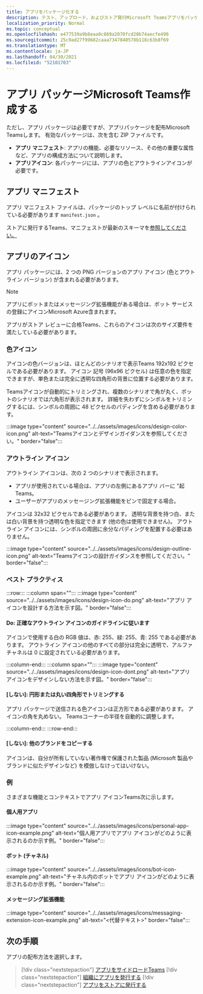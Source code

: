 ```yaml
---
title: アプリをパッケージ化する
description: テスト、アップロード、およびストア発行Microsoft Teamsアプリをパッケージ化する方法について学習します。
localization_priority: Normal
ms.topic: conceptual
ms.openlocfilehash: e477539a9b8eaa0c869a2070fcd20b74aecfe490
ms.sourcegitcommit: 25c9ad27f99682caaa7347840578b118c63b8f69
ms.translationtype: MT
ms.contentlocale: ja-JP
ms.lasthandoff: 04/30/2021
ms.locfileid: "52101703"
---
```

# <a name="create-a-microsoft-teams-app-package"></a>アプリ パッケージMicrosoft Teams作成する

ただし、アプリ パッケージは必要ですが、アプリパッケージを配布Microsoft Teamsします。 有効なパッケージは、次を含む ZIP ファイルです。

* **アプリ マニフェスト**: アプリの機能、必要なリソース、その他の重要な属性など、アプリの構成方法について説明します。
* **アプリアイコン**: 各パッケージには、アプリの色とアウトラインアイコンが必要です。

## <a name="app-manifest"></a>アプリ マニフェスト

アプリ マニフェスト ファイルは、パッケージのトップ レベルに名前が付けられている必要があります `manifest.json` 。 

ストアに発行するTeams、マニフェストが最新のスキーマを[参照してください。](~/resources/schema/manifest-schema.md)

## <a name="app-icons"></a>アプリのアイコン

アプリ パッケージには、2 つの PNG バージョンのアプリ アイコン (色とアウトライン バージョン) が含まれる必要があります。

> [!Note]
> アプリにボットまたはメッセージング拡張機能がある場合は、ボット サービスの登録にアイコンMicrosoft Azure含まれます。

アプリがストア レビューに合格Teams、これらのアイコンは次のサイズ要件を満たしている必要があります。

### <a name="color-icon"></a>色アイコン

アイコンの色バージョンは、ほとんどのシナリオで表示Teams 192x192 ピクセルである必要があります。 アイコン 記号 (96x96 ピクセル) は任意の色を指定できますが、単色または完全に透明な四角形の背景に位置する必要があります。

Teamsアイコンが自動的にトリミングされ、複数のシナリオで角が丸く、ボットのシナリオでは六角形が表示されます。 詳細を失わずにシンボルをトリミングするには、シンボルの周囲に 48 ピクセルのパディングを含める必要があります。

:::image type="content" source="../../assets/images/icons/design-color-icon.png" alt-text="Teamsアイコンとデザインガイダンスを参照してください。" border="false":::

### <a name="outline-icon"></a>アウトライン アイコン

アウトライン アイコンは、次の 2 つのシナリオで表示されます。

* アプリが使用されている場合は、アプリの左側にあるアプリ バーに "起Teams。
* ユーザーがアプリのメッセージング拡張機能をピンで固定する場合。

アイコンは 32x32 ピクセルである必要があります。 透明な背景を持つ白、または白い背景を持つ透明な色を指定できます (他の色は使用できません)。 アウトライン アイコンには、シンボルの周囲に余分なパディングを配置する必要はありません。

:::image type="content" source="../../assets/images/icons/design-outline-icon.png" alt-text="Teamsアイコンの設計ガイダンスを参照してください。" border="false":::

### <a name="best-practices"></a>ベスト プラクティス

:::row:::
   :::column span="":::
:::image type="content" source="../../assets/images/icons/design-icon-do.png" alt-text="アプリ アイコンを設計する方法を示す図。" border="false":::

#### <a name="do-follow-the-precise-outline-icon-guidelines"></a>Do: 正確なアウトライン アイコンのガイドラインに従います

アイコンで使用する白の RGB 値は、赤: 255、緑: 255、青: 255 である必要があります。 アウトライン アイコンの他のすべての部分は完全に透明で、アルファ チャネルは 0 に設定されている必要があります。

   :::column-end:::
   :::column span="":::
:::image type="content" source="../../assets/images/icons/design-icon-dont.png" alt-text="アプリ アイコンをデザインしない方法を示す図。" border="false":::

#### <a name="dont-crop-in-a-circular-or-rounded-square-shape"></a>[しない]: 円形または丸い四角形でトリミングする

アプリ パッケージで送信される色アイコンは正方形である必要があります。 アイコンの角を丸めない。 Teamsコーナーの半径を自動的に調整します。

   :::column-end:::
:::row-end:::

#### <a name="dont-copy-other-brands"></a>[しない]: 他のブランドをコピーする

アイコンは、自分が所有していない著作権で保護された製品 (Microsoft 製品やブランドに似たデザインなど) を模倣しなけってはいけない。

### <a name="examples"></a>例

さまざまな機能とコンテキストでアプリ アイコンTeams次に示します。

#### <a name="personal-app"></a>個人用アプリ

:::image type="content" source="../../assets/images/icons/personal-app-icon-example.png" alt-text="個人用アプリでアプリ アイコンがどのように表示されるのか示す例。" border="false":::

#### <a name="bot-channel"></a>ボット (チャネル)

:::image type="content" source="../../assets/images/icons/bot-icon-example.png" alt-text="チャネル内のボットでアプリ アイコンがどのように表示されるのか示す例。" border="false":::

#### <a name="messaging-extension"></a>メッセージング拡張機能

:::image type="content" source="../../assets/images/icons/messaging-extension-icon-example.png" alt-text="<代替テキスト>" border="false":::

## <a name="next-step"></a>次の手順

アプリの配布方法を選択します。

> [!div class="nextstepaction"]
> [アプリをサイドロードTeams](~/concepts/deploy-and-publish/apps-upload.md)
> [!div class="nextstepaction"]
> [組織にアプリを発行する](/MicrosoftTeams/tenant-apps-catalog-teams?toc=/microsoftteams/platform/toc.json&bc=/MicrosoftTeams/breadcrumb/toc.json)
> [!div class="nextstepaction"]
> [アプリをストアに発行する](~/concepts/deploy-and-publish/appsource/publish.md)

